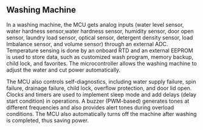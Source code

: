 ## Washing Machine
In a washing machine, the MCU gets analog inputs (water level sensor, water hardness sensor,water hardness sensor, humidity sensor, door open sensor, laundry load sensor, optical sensor, detergent density sensor, load Imbalance sensor, and volume sensor) through an external ADC. Temperature sensing is done by an onboard RTD and an external EEPROM is used to store data, such as customized wash program, memory backup, child lock, and favorites.  The microcontroller allows the washing machine to adjust the water and cut power automatically.

The MCU also controls self-diagnostics, including water supply failure, spin failure, drainage failure, child lock, overflow protection, and door lid open. Clocks and timers are used to implement sleep mode and add delays (delay start condition) in operations. A buzzer (PWM-based) generates tones at different frequencies and also provides alert tones during overload conditions. The MCU also automatically turns off the machine after washing is completed, thus saving power.
